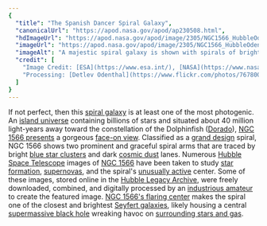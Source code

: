 ```yaml
---
{
  "title": "The Spanish Dancer Spiral Galaxy",
  "canonicalUrl": "https://apod.nasa.gov/apod/ap230508.html",
  "hdImageUrl": "https://apod.nasa.gov/apod/image/2305/NGC1566_HubbleOdenthal_1280.jpg",
  "imageUrl": "https://apod.nasa.gov/apod/image/2305/NGC1566_HubbleOdenthal_960.jpg",
  "imageAlt": "A majestic spiral galaxy is shown with spirals of bright blue stars, bright red nebulae, and dark dust. Please see the explanation for more detailed information.",
  "credit": [
    "Image Credit: [ESA](https://www.esa.int/), [NASA](https://www.nasa.gov/), [Hubble](https://www.nasa.gov/mission_pages/hubble/story/index.html)",
    "Processing: [Detlev Odenthal](https://www.flickr.com/photos/76780020@N07/)"
  ]
}
---
```


If not perfect, then this [spiral galaxy](https://en.wikipedia.org/wiki/Spiral_galaxy) is at least one of the most photogenic. An [island universe](http://ned.ipac.caltech.edu/level5/March02/Gordon/Gordon2.html) containing billions of stars and situated about 40 million light-years away toward the constellation of the Dolphinfish ([Dorado](https://en.wikipedia.org/wiki/Dorado)), [NGC 1566 presents](https://en.wikipedia.org/wiki/NGC_1566) a gorgeous [face-on view](https://apod.nasa.gov/apod/ap010427.html). Classified as a [grand design](http://burro.cwru.edu/Academics/Astr222/Galaxies/Spiral/spiral.html) spiral, NGC 1566 shows two prominent and graceful spiral arms that are traced by bright [blue star clusters](https://apod.nasa.gov/apod/ap200909.html) and dark [cosmic dust](https://apod.nasa.gov/apod/ap151119.html) lanes. Numerous [Hubble Space Telescope](https://hubblesite.org/) images of [NGC 1566](https://esahubble.org/images/potw1422a/) have been taken to study [star formation](https://science.nasa.gov/astrophysics/focus-areas/how-do-stars-form-and-evolve), [supernovas](https://www.youtube.com/watch?v=8en5uDqw0aM), and the spiral's [unusually active](https://media.istockphoto.com/id/1184409133/photo/happy-dog-making-mess-with-papers-on-bed.jpg?s=612x612&w=0&k=20&c=HIvJz4ifaBEf3DWHBip9y7tWjdajJHbEnu3hBWlkYis=) center. Some of these images, stored online in the [Hubble Legacy Archive](https://hla.stsci.edu/), were freely downloaded, combined, and digitally processed by an [industrious amateur](https://www.flickr.com/photos/76780020@N07/) to create the featured image. [NGC 1566's flaring center](https://ui.adsabs.harvard.edu/abs/2019MNRAS.483L..88P/abstract) makes the spiral one of the closest and brightest [Seyfert galaxies](https://en.wikipedia.org/wiki/Seyfert_galaxy), likely housing a central [supermassive black hole](https://apod.nasa.gov/apod/ap181203.html) wreaking havoc on [surrounding stars and gas](https://apod.nasa.gov/apod/ap190427.html).
